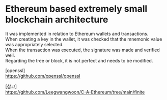 # Ethereum based extremely small blockchain architecture

It was implemented in relation to Ethereum wallets and transactions. <br/>
When creating a key in the wallet, it was checked that the mnemonic value was appropriately selected.<br/>
When the transaction was executed, the signature was made and verified well.<br/>
Regarding the tree or block, it is not perfect and needs to be modified.<br/>

[openssl]<br/>
https://github.com/openssl/openssl

[참고]<br/>
https://github.com/Leegwangwoon/C-A-Ethereum/tree/main/finite
